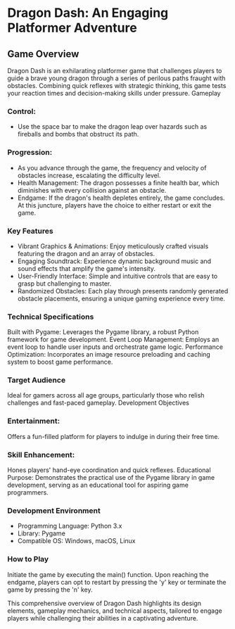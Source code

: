 
# Dragon Dash: An Engaging Platformer Adventure #

## Game Overview ##
Dragon Dash is an exhilarating platformer game that challenges players to guide a brave young dragon through a series of perilous paths fraught with obstacles. Combining quick reflexes with strategic thinking, this game tests your reaction times and decision-making skills under pressure.
Gameplay

### Control: ###
* Use the space bar to make the dragon leap over hazards such as fireballs and bombs that obstruct its path.

### Progression: ###
* As you advance through the game, the frequency and velocity of obstacles increase, escalating the difficulty level.
* Health Management: The dragon possesses a finite health bar, which diminishes with every collision against an obstacle.
* Endgame: If the dragon's health depletes entirely, the game concludes. At this juncture, players have the choice to either restart or exit the game.

### Key Features ###
* Vibrant Graphics & Animations: Enjoy meticulously crafted visuals featuring the dragon and an array of obstacles.
* Engaging Soundtrack: Experience dynamic background music and sound effects that amplify the game's intensity.
* User-Friendly Interface: Simple and intuitive controls that are easy to grasp but challenging to master.
* Randomized Obstacles: Each play through presents randomly generated obstacle placements, ensuring a unique gaming experience every time.

### Technical Specifications ###
Built with Pygame: Leverages the Pygame library, a robust Python framework for game development.
Event Loop Management: Employs an event loop to handle user inputs and orchestrate game logic.
Performance Optimization: Incorporates an image resource preloading and caching system to boost game performance.

### Target Audience ###
Ideal for gamers across all age groups, particularly those who relish challenges and fast-paced gameplay.
Development Objectives

### Entertainment: ###
Offers a fun-filled platform for players to indulge in during their free time.

### Skill Enhancement: ### 
Hones players' hand-eye coordination and quick reflexes.
Educational Purpose: Demonstrates the practical use of the Pygame library in game development, serving as an educational tool for aspiring game programmers.

### Development Environment ###
* Programming Language: Python 3.x
* Library: Pygame
* Compatible OS: Windows, macOS, Linux

### How to Play ###
Initiate the game by executing the main() function. Upon reaching the endgame, players can opt to restart by pressing the 'y' key or terminate the game by pressing the 'n' key.
 
This comprehensive overview of Dragon Dash highlights its design elements, gameplay mechanics, and technical aspects, tailored to engage players while challenging their abilities in a captivating adventure.